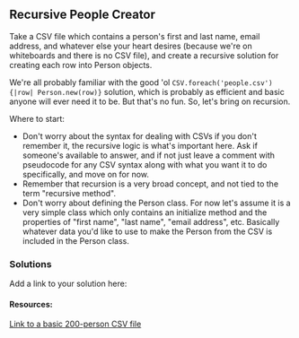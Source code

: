 ## Recursive People Creator

Take a CSV file which contains a person's first and last name, email address, and whatever else your heart desires (because we're on whiteboards and there is no CSV file), and create a recursive solution for creating each row into Person objects. 

We're all probably familiar with the good 'ol ```CSV.foreach('people.csv') {|row| Person.new(row)}``` solution, which is probably as efficient and basic anyone will ever need it to be. But that's no fun. So, let's bring on recursion. 

Where to start:

* Don't worry about the syntax for dealing with CSVs if you don't remember it, the recursive logic is what's important here. Ask if someone's available to answer, and if not just leave a comment with pseudocode for any CSV syntax along with what you want it to do specifically, and move on for now. 
* Remember that recursion is a very broad concept, and not tied to the term "recursive method".
* Don't worry about defining the Person class. For now let's assume it is a very simple class which only contains an initialize method and the properties of "first name", "last name", "email address", etc. Basically whatever data you'd like to use to make the Person from the CSV is included in the Person class.

### Solutions
Add a link to your solution here:

#### Resources:
[Link to a basic 200-person CSV file](http://pastebin.com/J0mF3YrW)

